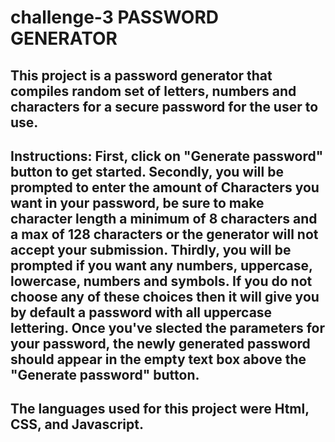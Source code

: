 # challenge-3 PASSWORD GENERATOR

## This project is a password generator that compiles random set of letters, numbers and characters for a secure password for the user to use.


## Instructions: First, click on "Generate password" button to get started. Secondly, you will be prompted to enter the amount of Characters you want in your password, be sure to make character length a minimum of 8 characters and a max of 128 characters or the generator will not accept your submission. Thirdly, you will be prompted if you want any numbers, uppercase, lowercase, numbers and symbols. If you do not choose any of these choices then it will give you by default a password with all uppercase lettering. Once you've slected the parameters for your password, the newly generated password should appear in the empty text box above the "Generate password" button.


## The languages used for this project were Html, CSS, and Javascript.
